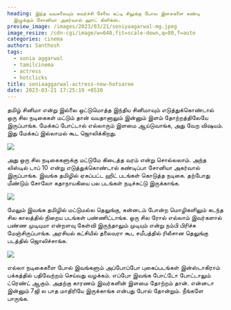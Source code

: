 ```yaml
---
heading: இந்த வயசுலையும் கவர்ச்சி சேலை கட்டி சிலுக்கு போல இளசுகளை சுண்டி
  இழுக்கும் சோனியா அகர்வால் ஹாட் கிளிக்ஸ்.
preview_image: /images/2023/03/21/soniyaagarwal-mg.jpeg
image_resize: /cdn-cgi/image/w=640,fit=scale-down,q=80,f=auto
categories: cinema
authors: Santhosh
tags:
  - sonia aggarwal
  - tamilcinema
  - actress
  - hotclicks
title: soniaaggarwal-actress-new-hotsaree
date: 2023-03-21 17:25:19 +0530
---
```

தமிழ் சினிமா என்று இல்லை ஒட்டுமொத்த இந்திய சினிமாவும் எடுத்துக்கொண்டால் ஒரு சில நடிகைகள் மட்டும் தான் வயதானாலும் இன்னும் இளம் தோற்றத்திலேயே இருப்பாங்க. மேக்கப் போட்டால் எல்லாரும் இளமை ஆய்டுவாங்க, அது வேற விஷயம். இது மேக்கப் இல்லாமல் கூட ஜொலிக்கிறது.



![](/images/2023/03/21/soniaaggarwal-actress-new-hot44.jpeg)

அது ஒரு சில நடிகைகளுக்கு மட்டுமே கிடைத்த வரம் என்று சொல்லலாம். அந்த லிஸ்டில் டாப் 10 என்று எடுத்துக்கொண்டால் கண்டிப்பா சோனியா அகர்வால் இருப்பாங்க. இவங்க தமிழில் ஏகப்பட்ட ஹிட் படங்கள் கொடுத்த நடிகை. தற்போது மீண்டும் சோலோ கதாநாயகியை பல படங்கள் நடிச்சுட்டு இருக்காங்க.



![](/images/2023/03/21/soniaaggarwal-actress-new-hot22.jpeg)

மேலும் இவங்க தமிழில் மட்டுமல்ல தெலுங்கு, கன்னடம் போன்ற மொழிகளிலும் கடந்த சில காலத்தில் நிறைய படங்கள் பண்ணிட்டாங்க. ஒரு சில ரோல் எல்லாம் இவர்களால் பண்ண முடியுமா என்றளவு கேள்வி இருந்தாலும் முடியும் என்று நம்பி பிரிச்சு மேஞ்சிருப்பாங்க. அரசியல் கட்சியில் தலைவரா கூட சமீபத்தில் ரிலீசான தெலுங்கு படத்தில் ஜொலிச்சாங்க.



![](/images/2023/03/21/soniaaggarwal-actress-new-hot.jpeg)

எல்லா நடிகைகளை போல் இவங்களும் அப்போப்போ புகைப்படங்கள் இன்ஸ்டாகிராம் பக்கத்தில் பதிவேற்றம் செய்வது வழக்கம். எப்போ இவங்க போட்டோ போட்டாலும் ட்ரெண்ட் ஆகும். அதற்கு காரணம் இவர்களின் இளமை தோற்றம் தான். என்னடா இன்னும் 7ஜி ல பாத மாதிரியே இருக்காங்க என்பது போல் தோன்றும். நீங்களே பாருங்க.